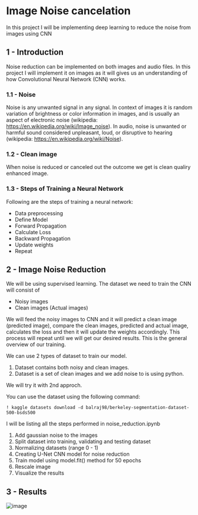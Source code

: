 # Image Noise cancelation
In this project I will be implementing deep learning to reduce the noise from images using CNN

## 1 - Introduction

Noise reduction can be implemented on both images and audio files. In this project I will implement it on images as it will gives us an understanding of how Convolutional Neural Network (CNN) works.

### 1.1 - Noise

Noise is any unwanted signal in any signal. In context of images it is random variation of brightness or color information in images, and is usually an aspect of electronic noise (wikipedia: https://en.wikipedia.org/wiki/Image_noise). In audio, noise is unwanted or harmful sound considered unpleasant, loud, or disruptive to hearing (wikipedia: https://en.wikipedia.org/wiki/Noise).

### 1.2 - Clean image

When noise is reduced or canceled out the outcome we get is clean qualiry enhanced image.

### 1.3 - Steps of Training a Neural Network

Following are the steps of training a neural network:
* Data preprocessing
* Define Model
* Forward Propagation
* Calculate Loss
* Backward Propagation
* Update weights
* Repeat
  
## 2 - Image Noise Reduction
We will be using supervised learning. The dataset we need to train the CNN will consist of

- Noisy images
- Clean images (Actual images)

We will feed the noisy images to CNN and it will predict a clean image (predicted image), compare the clean images, predicted and actual image, calculates the loss and then it will update the weights accordingly. This process will repeat until we will get our desired results. This is the general overview of our training.

We can use 2 types of dataset to train our model.

1. Dataset contains both noisy and clean images.
2. Dataset is a set of clean images and we add noise to is using python.

We will try it with 2nd approch.

You can use the dataset using the following command:

`
! kaggle datasets download -d balraj98/berkeley-segmentation-dataset-500-bsds500
`

I will be listing all the steps performed in noise_reduction.ipynb

1. Add gaussian noise to the images
2. Split dataset into training, validating and testing dataset
3. Normalizing datasets (range 0 - 1)
4. Creating U-Net CNN model for noise reduction 
5. Train model using model.fit() method for 50 epochs
6. Rescale image
7. Visualize the results 

## 3 - Results
![image](https://github.com/user-attachments/assets/f72d6b4d-d615-4af0-8821-3f0f3bbba6b0)

